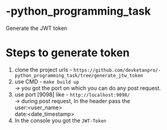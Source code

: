 # -python_programming_task
Generate the JWT token 

# Steps to generate token
1. clone the project 
    urls - `https://github.com/devketanpro/-python_programming_task/tree/generate_jtw_token`
2. use CMD - `make build up` \
    -> you got the port on which you can do any post request.
3. use port [9098] like - `http://localhost:9098/` \
    -> during post request, In the header pass the \
        user:<user_name> \
        date:<date_timestamp>
4. In the console you got the `JWT-Token`